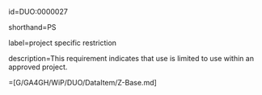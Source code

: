 id=DUO:0000027

shorthand=PS

label=project specific restriction

description=This requirement indicates that use is limited to use within an approved project.

=[G/GA4GH/WiP/DUO/DataItem/Z-Base.md]
